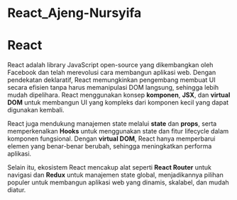 # React_Ajeng-Nursyifa

# React

React adalah library JavaScript open-source yang dikembangkan oleh Facebook dan telah merevolusi cara membangun aplikasi web. Dengan pendekatan deklaratif, React memungkinkan pengembang membuat UI secara efisien tanpa harus memanipulasi DOM langsung, sehingga lebih mudah dipelihara. React menggunakan konsep **komponen**, **JSX**, dan **virtual DOM** untuk membangun UI yang kompleks dari komponen kecil yang dapat digunakan kembali.

React juga mendukung manajemen state melalui **state** dan **props**, serta memperkenalkan **Hooks** untuk menggunakan state dan fitur lifecycle dalam komponen fungsional. Dengan **virtual DOM**, React hanya memperbarui elemen yang benar-benar berubah, sehingga meningkatkan performa aplikasi.

Selain itu, ekosistem React mencakup alat seperti **React Router** untuk navigasi dan **Redux** untuk manajemen state global, menjadikannya pilihan populer untuk membangun aplikasi web yang dinamis, skalabel, dan mudah diatur.
